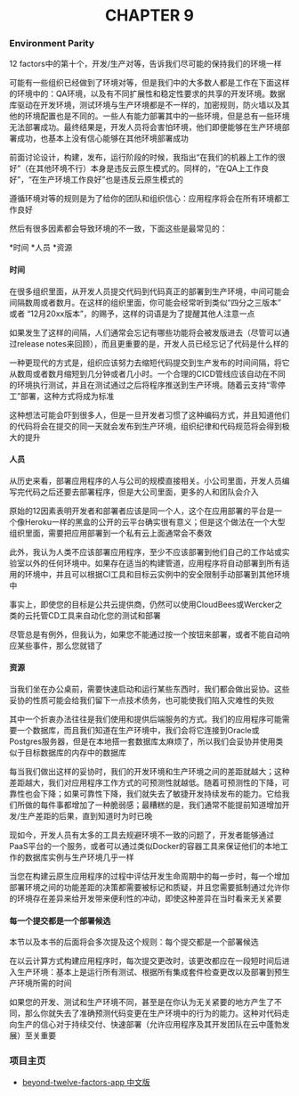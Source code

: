 # <center>CHAPTER 9</center>

### Environment Parity

12 factors中的第十个，开发/生产对等，告诉我们尽可能的保持我们的环境一样

可能有一些组织已经做到了环境对等，但是我们中的大多数人都是工作在下面这样的环境中的：QA环境，以及有不同扩展性和稳定性要求的共享的开发环境。数据库驱动在开发环境，测试环境与生产环境都是不一样的，加密规则，防火墙以及其他的环境配置也是不同的。一些人有能力部署其中的一些环境，但是总有一些环境无法部署成功。最终结果是，开发人员将会害怕环境，他们即便能够在生产环境部署成功，也基本上没有信心能够在其他环境部署成功

前面讨论设计，构建，发布，运行阶段的时候，我指出“在我们的机器上工作的很好”（在其他环境不行）本身是违反云原生模式的。同样的，“在QA上工作良好”，“在生产环境工作良好”也是违反云原生模式的

遵循环境对等的规则是为了给你的团队和组织信心：应用程序将会在所有环境都工作良好

然后有很多因素都会导致环境的不一致，下面这些是最常见的：

*时间
*人员
*资源

#### 时间

在很多组织里面，从开发人员提交代码到代码真正的部署到生产环境，中间可能会间隔数周或者数月。在这样的组织里面，你可能会经常听到类似“四分之三版本” 或者 “12月20xx版本”，的赐予，这样的词语是为了提醒其他人注意一点

如果发生了这样的间隔，人们通常会忘记有哪些功能将会被发版进去（尽管可以通过release notes来回顾），而且更重要的是，开发人员已经忘记了代码是什么样的

一种更现代的方式是，组织应该努力去缩短代码提交到生产发布的时间间隔，将它从数周或者数月缩短到几分钟或者几小时。一个合理的CICD管线应该自动在不同的环境执行测试，并且在测试通过之后将程序推送到生产环境。随着云支持“零停工”部署，这种方式将成为标准

这种想法可能会吓到很多人，但是一旦开发者习惯了这种编码方式，并且知道他们的代码将会在提交的同一天就会发布到生产环境，组织纪律和代码规范将会得到极大的提升

#### 人员

从历史来看，部署应用程序的人与公司的规模直接相关。小公司里面，开发人员编写完代码之后还要去部署程序，但是大公司里面，更多的人和团队会介入


原始的12因素表明开发者和部署者应该是同一个人，这个在应用部署的平台是一个像Heroku一样的黑盒的公开的云平台确实很有意义；但是这个做法在一个大型组织里面，需要把应用部署到一个私有云上面通常会不奏效

此外，我认为人类不应该部署应用程序，至少不应该部署到他们自己的工作站或实验室以外的任何环境中。如果存在适当的构建管道，应用程序将自动部署到所有适用的环境中，并且可以根据CI工具和目标云实例中的安全限制手动部署到其他环境中

事实上，即使您的目标是公共云提供商，仍然可以使用CloudBees或Wercker之类的云托管CD工具来自动化您的测试和部署

尽管总是有例外，但我认为，如果您不能通过按一个按钮来部署，或者不能自动响应某些事件，那么您就错了

#### 资源

当我们坐在办公桌前，需要快速启动和运行某些东西时，我们都会做出妥协。这些妥协的性质可能会给我们留下一点技术债务，也可能使我们陷入灾难性的失败

其中一个折衷办法往往是我们使用和提供后端服务的方式。我们的应用程序可能需要一个数据库，而且我们知道在生产环境中，我们会将它连接到Oracle或Postgres服务器，但是在本地搭一套数据库太麻烦了，所以我们会妥协并使用类似于目标数据库的内存中的数据库

每当我们做出这样的妥协时，我们的开发环境和生产环境之间的差距就越大；这种差距越大，我们对应用程序工作方式的可预测性就越低。随着可预测性的下降，可靠性也会下降；如果可靠性下降，我们就失去了敏捷开发持续发布的能力。它给我们所做的每件事都增加了一种脆弱感；最糟糕的是，我们通常不能提前知道增加开发/生产差距的后果，直到知道时为时已晚

现如今，开发人员有太多的工具去规避环境不一致的问题了，开发者能够通过PaaS平台的一个服务，或者可以通过类似Docker的容器工具来保证他们的本地工作的数据库实例与生产环境几乎一样

当您在构建云原生应用程序的过程中评估开发生命周期中的每一步时，每一个增加部署环境之间的功能差距的决策都需要被标记和质疑，并且您需要抵制通过允许你的环境存在差异来给开发带来便利性的冲动，即使这种差异在当时看来无关紧要

#### 每一个提交都是一个部署候选

本节以及本书的后面将会多次提及这个规则：每个提交都是一个部署候选

在以云计算方式构建应用程序时，每次提交更改时，该更改都应在一段短时间后进入生产环境：基本上是运行所有测试、根据所有集成套件检查更改以及部署到预生产环境所需的时间

如果您的开发、测试和生产环境不同，甚至是在你认为无关紧要的地方产生了不同，那么你就失去了准确预测代码变更在生产环境中的行为的能力。这种对代码走向生产的信心对于持续交付、快速部署（允许应用程序及其开发团队在云中蓬勃发展）至关重要

### 项目主页
* [beyond-twelve-factors-app 中文版](../README.md)
